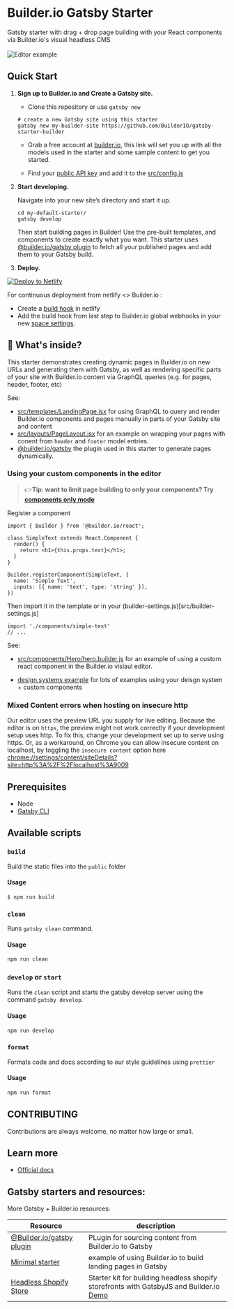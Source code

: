 # Builder.io Gatsby Starter

Gatsby starter with drag + drop page building with your React components via Builder.io's visual headless CMS
<br />
<br />
<img src="https://imgur.com/HjBWIbv.gif" alt="Editor example" />


## Quick Start
1.  **Sign up to Builder.io and Create a Gatsby site.**

    - Clone this repository or use `gatsby new`
    ```shell
    # create a new Gatsby site using this starter
    gatsby new my-builder-site https://github.com/BuilderIO/gatsby-starter-builder
    ```

    - Grab a free account at [builder.io](https://builder.io/fork-sample-org), this link will set you up with all the models used in the starter and some sample content to get you started.

    - Find your [public API key](https://builder.io/account/organization) and add it to the [src/config.js](src/config.js)


2.  **Start developing.**

    Navigate into your new site’s directory and start it up.

    ```shell
    cd my-default-starter/
    gatsby develop
    ```

    Then start building pages in Builder! Use the pre-built templates, and components to create exactly what you want. This starter uses [@builder.io/gatsby plugin](https://github.com/BuilderIO/builder/tree/master/packages/gatsby) to fetch all your published pages and add them to your Gatsby build.

3. **Deploy.**

[![Deploy to Netlify](https://www.netlify.com/img/deploy/button.svg)](https://app.netlify.com/start/deploy?repository=https://github.com/BuilderIO/gatsby-starter-builder)


For continuous deployment from netlify <> Builder.io :
- Create a [build hook](https://docs.netlify.com/configure-builds/build-hooks/) in netlify
- Add the build hook from last step to Builder.io global webhooks in your new [space settings](https://builder.io/account/space).


## 🧐 What's inside?
This starter demonstrates creating dynamic pages in Builder.io on new URLs and generating them with Gatsby, as well as rendering specific parts of your site with Builder.io content via GraphQL queries (e.g. for pages, header, footer, etc)

See: 
- [src/templates/LandingPage.jsx](src/templates/LandingPage.jsx) for using GraphQL to query and render Builder.io components and pages manually in parts of your Gatsby site and content
- [src/layouts/PageLayout.jsx](src/layouts/PageLayout.jsx) for an example on wrapping your pages with conent from `header` and `footer` model entries.
- [@builder.io/gatsby](https://github.com/builderio/builder/tree/master/packages/gatsby) the plugin used in this starter to generate pages dynamically.

### Using your custom components in the editor

> 👉**Tip: want to limit page building to only your components? Try [components only mode](https://builder.io/c/docs/guides/components-only-mode)**

Register a component

```tsx
import { Builder } from '@builder.io/react';

class SimpleText extends React.Component {
  render() {
    return <h1>{this.props.text}</h1>;
  }
}

Builder.registerComponent(SimpleText, {
  name: 'Simple Text',
  inputs: [{ name: 'text', type: 'string' }],
})

```

Then import it in the template or in your (builder-settings.js)[src/builder-settings.js]

```tsx
import './components/simple-text'
// ...
```

See:
- [src/components/Hero/hero.builder.js](src/components/Hero/hero.builder.js) for an example of using a custom react component in the Builder.io visiaul editor.

- [design systems example](https://github.com/BuilderIO/builder/tree/master/examples/react-design-system) for lots of examples using your deisgn system + custom components



### Mixed Content errors when hosting on insecure http
Our editor uses the preview URL you supply for live editing. Because the editor is on `https`, the preview might not work correctly if your development setup uses http. To fix this, change your development set up to serve using https. Or, as a workaround, on Chrome you can allow insecure content on localhost, by toggling the `insecure content` option here [chrome://settings/content/siteDetails?site=http%3A%2F%2Flocalhost%3A9009](chrome://settings/content/siteDetails?site=http%3A%2F%2Flocalhost%3A8000)


## Prerequisites

- Node
- [Gatsby CLI](https://www.gatsbyjs.org/docs/)


## Available scripts


### `build`

Build the static files into the `public` folder

#### Usage

```sh
$ npm run build
```

### `clean`

Runs `gatsby clean` command.

#### Usage

```sh
npm run clean
```

### `develop` or `start`

Runs the `clean` script and starts the gatsby develop server using the command `gatsby develop`. 

#### Usage

```sh
npm run develop
```

### `format`

Formats code and docs according to our style guidelines using `prettier`

#### Usage

```sh
npm run format
```

## CONTRIBUTING

Contributions are always welcome, no matter how large or small.


## Learn more

- [Official docs](https://www.builder.io/c/docs/getting-started)
## Gatsby starters and resources:

More Gatsby + Builder.io resources:

| Resource | description |
| --- | --- |
| [@Builder.io/gatsby plugin](https://github.com/BuilderIO/builder/tree/master/packages/gatsby) | PLugin for sourcing content from Builder.io to Gatsby |
| [Minimal starter](https://github.com/BuilderIO/builder/tree/master/examples/gatsby-minimal-starter) | example of using Builder.io to build landing pages in Gatsby |
|  [Headless Shopify Store](https://github.com/BuilderIO/gatsby-builder-shopify) | Starter kit for building headless shopify storefronts with GatsbyJS and Builder.io [Demo](https://builder-shopify-starter.firebaseapp.com/) |

